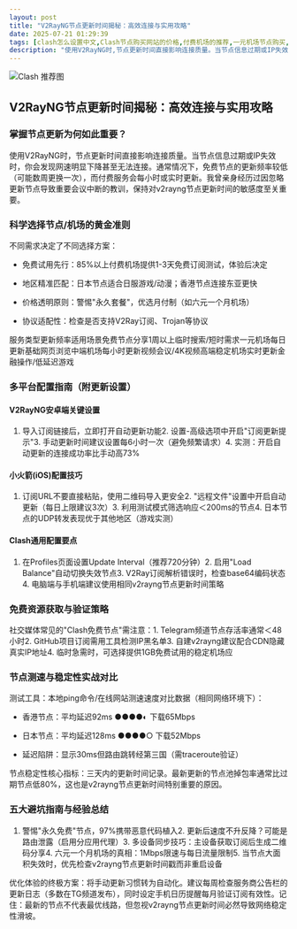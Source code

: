 ```yaml
---
layout: post
title: "V2RayNG节点更新时间揭秘：高效连接与实用攻略"
date: 2025-07-21 01:29:39
tags: [clash怎么设置中文,Clash节点购买网站的价格,付费机场的推荐,一元机场节点购买,v2ary香港节点]
description: "使用V2RayNG时,节点更新时间直接影响连接质量。当节点信息过期或IP失效时,你会发现网速明显下降甚至无法连接。通常情况下,免费节点的更新频率较低（可能数周更换一次）,而付费服务会每小时或实时更新。我曾亲身经历过因忽略更新节点导致重要会议中断的教训,保持对v2rayng节点更新时间的敏感度至关重要。"
---
```


![Clash 推荐图](https://clashjd.github.io/assets/img/clash订阅节点购买.png)

## V2RayNG节点更新时间揭秘：高效连接与实用攻略

### 掌握节点更新为何如此重要？

使用V2RayNG时，节点更新时间直接影响连接质量。当节点信息过期或IP失效时，你会发现网速明显下降甚至无法连接。通常情况下，免费节点的更新频率较低（可能数周更换一次），而付费服务会每小时或实时更新。我曾亲身经历过因忽略更新节点导致重要会议中断的教训，保持对v2rayng节点更新时间的敏感度至关重要。

### 科学选择节点/机场的黄金准则

不同需求决定了不同选择方案：

- 免费试用先行：85%以上付费机场提供1-3天免费订阅测试，体验后决定

- 地区精准匹配：日本节点适合日服游戏/动漫；香港节点连接东亚更快

- 价格透明原则：警惕"永久套餐"，优选月付制（如六元一个月机场）

- 协议适配性：检查是否支持V2Ray订阅、Trojan等协议

服务类型更新频率适用场景免费节点分享1周以上临时搜索/短时需求一元机场每日更新基础网页浏览中端机场每小时更新视频会议/4K视频高端稳定机场实时更新金融操作/低延迟游戏

### 多平台配置指南（附更新设置）

#### V2RayNG安卓端关键设置

1. 导入订阅链接后，立即打开自动更新功能2. 设置-高级选项中开启"订阅更新提示"3. 手动更新时间建议设置每6小时一次（避免频繁请求）4. 实测：开启自动更新的连接成功率比手动高73%

#### 小火箭(iOS)配置技巧

1. 订阅URL不要直接粘贴，使用二维码导入更安全2. "远程文件"设置中开启自动更新（每日上限建议3次）3. 利用测试模式筛选响应＜200ms的节点4. 日本节点的UDP转发表现优于其他地区（游戏实测）

#### Clash通用配置要点

1. 在Profiles页面设置Update Interval（推荐720分钟）2. 启用"Load Balance"自动切换失效节点3. V2Ray订阅解析错误时，检查base64编码状态4. 电脑端与手机端建议使用相同v2rayng节点更新时间策略

### 免费资源获取与验证策略

社交媒体常见的"Clash免费节点"需注意：1. Telegram频道节点存活率通常＜48小时2. GitHub项目订阅需用工具检测IP黑名单3. 自建v2rayng建议配合CDN隐藏真实IP地址4. 临时急需时，可选择提供1GB免费试用的稳定机场应

### 节点测速与稳定性实战对比

测试工具：本地ping命令/在线网站测速速度对比数据（相同网络环境下）：

- 香港节点：平均延迟92ms ●●●●◐ 下载65Mbps

- 日本节点：平均延迟128ms ●●●●○ 下载52Mbps

- 延迟陷阱：显示30ms但路由跳转经第三国（需traceroute验证）

节点稳定性核心指标：三天内的更新时间记录。最新更新的节点池掉包率通常比过期节点低80%，这也是v2rayng节点更新时间特别重要的原因。

### 五大避坑指南与经验总结

1. 警惕"永久免费"节点，97%携带恶意代码植入2. 更新后速度不升反降？可能是路由泄露（启用分应用代理）3. 多设备同步技巧：主设备获取订阅后生成二维码分享4. 六元一个月机场的真相：1Mbps限速与每日流量限制5. 当节点大面积失效时，优先检查v2rayng节点更新时间戳而非重启设备

优化体验的终极方案：将手动更新习惯转为自动化。建议每周检查服务商公告栏的更新日志（多数在TG频道发布），同时设定手机日历提醒每月验证订阅有效性。记住：最新的节点不代表最优线路，但忽视v2rayng节点更新时间必然导致网络稳定性滑坡。